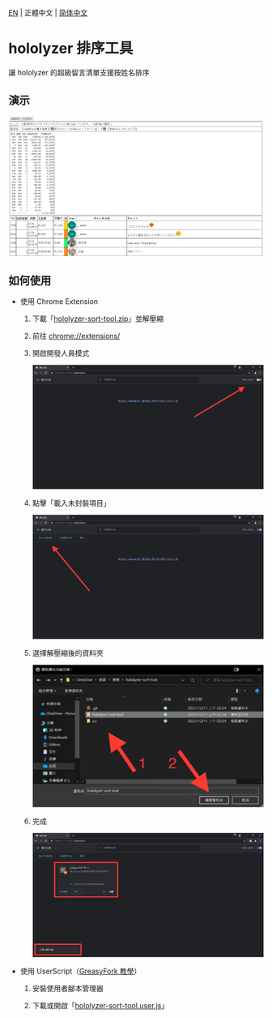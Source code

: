 [EN](./README.md) | 正體中文 | [简体中文](./README_CN.md)

# hololyzer 排序工具

讓 hololyzer 的超級留言清單支援按姓名排序

## 演示

![演示](./src/demo/demo.jpg)

## 如何使用

* 使用 Chrome Extension

    1. 下載「[hololyzer-sort-tool.zip](./hololyzer-sort-tool.zip?raw=1)」並解壓縮

    1. 前往 [chrome://extensions/](chrome://extensions/)

    1. 開啟開發人員模式

        ![開啟開發人員模式](./src/tutorial/1.jpg)

    1. 點擊「載入未封裝項目」

        ![點擊「載入未封裝項目」](./src/tutorial/2.jpg)

    1. 選擇解壓縮後的資料夾

        ![選擇解壓縮後的資料夾](./src/tutorial/3.jpg)

    1. 完成

        ![完成](./src/tutorial/4.jpg)

* 使用 UserScript（[GreasyFork 教學](https://greasyfork.org/zh-TW)）

    1. 安裝使用者腳本管理器

    1. 下載或開啟「[hololyzer-sort-tool.user.js](https://greasyfork.org/zh-TW/scripts/436870-hololyzer-sort-tool)」
